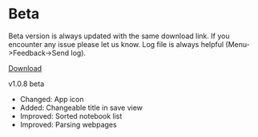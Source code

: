 Beta
=======

Beta version is always updated with the same download link. If you encounter any issue please let us know. Log file is always helpful (Menu->Feedback->Send log).

[Download](https://github.com/noinnion/everclip/blob/master/beta/EverClip_beta.apk?raw=true)

v1.0.8 beta
* Changed: App icon
* Added: Changeable title in save view
* Improved: Sorted notebook list
* Improved: Parsing webpages

